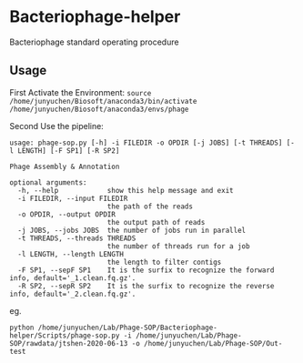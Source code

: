 # Bacteriophage-helper
Bacteriophage standard operating procedure

## Usage

First Activate the Environment:
`source /home/junyuchen/Biosoft/anaconda3/bin/activate /home/junyuchen/Biosoft/anaconda3/envs/phage`

Second Use the pipeline:
```
usage: phage-sop.py [-h] -i FILEDIR -o OPDIR [-j JOBS] [-t THREADS] [-l LENGTH] [-F SP1] [-R SP2]

Phage Assembly & Annotation

optional arguments:
  -h, --help            show this help message and exit
  -i FILEDIR, --input FILEDIR
                        the path of the reads
  -o OPDIR, --output OPDIR
                        the output path of reads
  -j JOBS, --jobs JOBS  the number of jobs run in parallel
  -t THREADS, --threads THREADS
                        the number of threads run for a job
  -l LENGTH, --length LENGTH
                        the length to filter contigs
  -F SP1, --sepF SP1    It is the surfix to recognize the forward info, default='_1.clean.fq.gz'.
  -R SP2, --sepR SP2    It is the surfix to recognize the reverse info, default='_2.clean.fq.gz'.
```


eg.
```shell
python /home/junyuchen/Lab/Phage-SOP/Bacteriophage-helper/Scripts/phage-sop.py -i /home/junyuchen/Lab/Phage-SOP/rawdata/jtshen-2020-06-13 -o /home/junyuchen/Lab/Phage-SOP/Out-test
```
